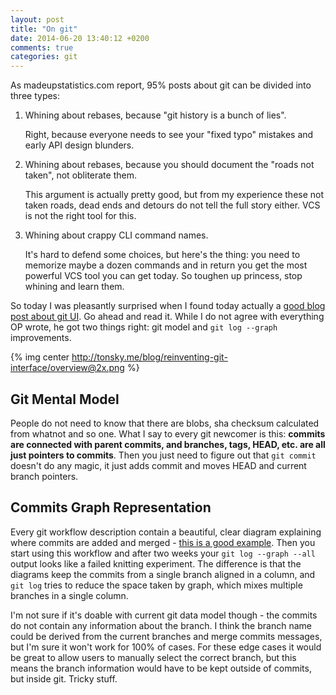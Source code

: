 ```yaml
---
layout: post
title: "On git"
date: 2014-06-20 13:40:12 +0200
comments: true
categories: git
---
```


As madeupstatistics.com report, 95% posts about git can be divided into three types:

1. Whining about rebases, because "git history is a bunch of lies".
	
	  Right, because everyone needs to see your "fixed typo" mistakes and early API design blunders.

2. Whining about rebases, because you should document the "roads not taken", not obliterate them.
  
    This argument is actually pretty good, but from my experience these not taken roads, dead ends and detours do not tell the full story either. VCS is not the right tool for this.

3. Whining about crappy CLI command names.
  
    It's hard to defend some choices, but here's the thing: you need to memorize maybe a dozen commands and in return you get the most powerful VCS tool you can get today. So toughen up princess, stop whining and learn them.

So today I was pleasantly surprised when I found today actually a [good blog post about git UI](http://tonsky.me/blog/reinventing-git-interface/). Go ahead and read it. While I do not agree with everything OP wrote, he got two things right: git model and `git log --graph` improvements.

{% img center http://tonsky.me/blog/reinventing-git-interface/overview@2x.png %}

## Git Mental Model
People do not need to know that there are blobs, sha checksum calculated from whatnot and so one. What I say to every git newcomer is this: **commits are connected with parent commits, and branches, tags, HEAD, etc. are all just pointers to commits**. Then you just need to figure out that `git commit` doesn't do any magic, it just adds commit and moves HEAD and current branch pointers.

## Commits Graph Representation
Every git workflow description contain a beautiful, clear diagram explaining where commits are added and merged - [this is a good example](http://nvie.com/posts/a-successful-git-branching-model/). Then you start using this workflow and after two weeks your `git log --graph --all` output looks like a failed knitting experiment. The difference is that the diagrams keep the commits from a single branch aligned in a column, and `git log` tries to reduce the space taken by graph, which mixes multiple branches in a single column.

I'm not sure if it's doable with current git data model though - the commits do not contain any information about the branch. I think the branch name could be derived from the current branches and merge commits messages, but I'm sure it won't work for 100% of cases. For these edge cases it would be great to allow users to manually select the correct branch, but this means the branch information would have to be kept outside of commits, but inside git. Tricky stuff.
